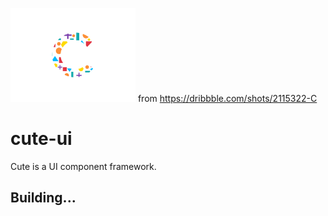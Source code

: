 ![logo](logo.png)  from https://dribbble.com/shots/2115322-C

# cute-ui
Cute is a UI component framework.

## Building...